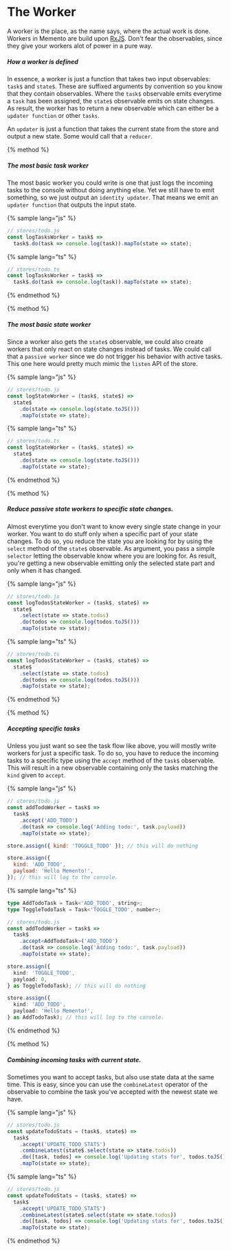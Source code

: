 # The Worker

A worker is the place, as the name says, where the actual work is done. Workers in Memento are build upon [RxJS](http://reactivex.io/rxjs/). Don't fear the observables, since they give your workers alot of power in a pure way.

##### How a worker is defined

In essence, a worker is just a function that takes two input observables: `task$` and `state$`. These are suffixed arguments by convention so you know that they contain observables. Where the `task$` observable emits everytime a `task` has been assigned, the `state$` observable emits on state changes. As result, the worker has to return a new observable which can either be a `updater function` or other `tasks`.

An `updater` is just a function that takes the current state from the store and output a new state. Some would call that a `reducer`.

{% method %}

##### The most basic task worker

The most basic worker you could write is one that just logs the incoming tasks to the console without doing anything else. Yet we still have to emit something, so we just output an `identity updater`. That means we emit an `updater function` that outputs the input state.

{% sample lang="js" %}

```js
// stores/todo.js
const logTasksWorker = task$ =>
  task$.do(task => console.log(task)).mapTo(state => state);
```

{% sample lang="ts" %}

```ts
// stores/todo.ts
const logTasksWorker = task$ =>
  task$.do(task => console.log(task)).mapTo(state => state);
```

{% endmethod %}

{% method %}

##### The most basic state worker

Since a worker also gets the `state$` observable, we could also create workers that only react on state changes instead of tasks. We could call that a `passive worker` since we do not trigger his behavior with active tasks. This one here would pretty much mimic the `listen` API of the store.

{% sample lang="js" %}

```js
// stores/todo.js
const logStateWorker = (task$, state$) =>
  state$
    .do(state => console.log(state.toJS()))
    .mapTo(state => state);
```

{% sample lang="ts" %}

```ts
// stores/todo.ts
const logStateWorker = (task$, state$) =>
  state$
    .do(state => console.log(state.toJS()))
    .mapTo(state => state);
```

{% endmethod %}

{% method %}

##### Reduce passive state workers to specific state changes.

Almost everytime you don't want to know every single state change in your worker.
You want to do stuff only when a specific part of your state changes. To do so,
you reduce the state you are looking for by using the `select` method of the `state$` observable. As argument, you pass a simple `selector` letting the observable know where you are looking for. As result, you're getting a new observable emitting only the selected state part and only when it has changed.

{% sample lang="js" %}

```js
// stores/todo.js
const logTodosStateWorker = (task$, state$) =>
  state$
    .select(state => state.todos)
    .do(todos => console.log(todos.toJS()))
    .mapTo(state => state);
```

{% sample lang="ts" %}

```ts
// stores/todo.ts
const logTodosStateWorker = (task$, state$) =>
  state$
    .select(state => state.todos)
    .do(todos => console.log(todos.toJS()))
    .mapTo(state => state);
```

{% endmethod %}

{% method %}

##### Accepting specific tasks

Unless you just want so see the task flow like above, you will mostly write workers for just a specific task. To do so, you have to reduce the incoming tasks to a specific type using the `accept` method of the `task$` observable. This will result in a new observable containing only the tasks matching the `kind` given to `accept`.

{% sample lang="js" %}

```js
// stores/todo.js
const addTodoWorker = task$ =>
  task$
    .accept('ADD_TODO')
    .do(task => console.log('Adding todo:', task.payload))
    .mapTo(state => state);

store.assign({ kind: 'TOGGLE_TODO' }); // this will do nothing

store.assign({
  kind: 'ADD_TODO',
  payload: 'Hello Memento!',
}); // this will log to the console.
```

{% sample lang="ts" %}

```ts
type AddTodoTask = Task<'ADD_TODO', string>;
type ToggleTodoTask = Task<'TOGGLE_TODO', number>;

// stores/todo.js
const addTodoWorker = task$ =>
  task$
    .accept<AddTodoTask>('ADD_TODO')
    .do(task => console.log('Adding todo:', task.payload))
    .mapTo(state => state);

store.assign({
  kind: 'TOGGLE_TODO',
  payload: 0,
} as ToggleTodoTask); // this will do nothing

store.assign({
  kind: 'ADD_TODO',
  payload: 'Hello Memento!',
} as AddTodoTask); // this will log to the console.
```

{% endmethod %}

{% method %}

##### Combining incoming tasks with current state.

Sometimes you want to accept tasks, but also use state data at the same time.
This is easy, since you can use the `combineLatest` operator of the observable to combine the task you've accepted with the newest state we have.

{% sample lang="js" %}

```js
// stores/todo.js
const updateTodoStats = (task$, state$) =>
  task$
    .accept('UPDATE_TODO_STATS')
    .combineLatest(state$.select(state => state.todos))
    .do([task, todos] => console.log('Updating stats for', todos.toJS()))
    .mapTo(state => state);
```

{% sample lang="ts" %}

```ts
// stores/todo.js
const updateTodoStats = (task$, state$) =>
  task$
    .accept('UPDATE_TODO_STATS')
    .combineLatest(state$.select(state => state.todos))
    .do([task, todos] => console.log('Updating stats for', todos.toJS()))
    .mapTo(state => state);
```

{% endmethod %}

<br/>
